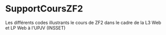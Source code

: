 # SupportCoursZF2
Les différents codes illustrants le cours de ZF2 dans le cadre de la L3 Web et LP Web à l'UPJV (INSSET) 
